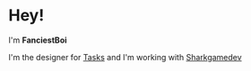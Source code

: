 # Hey!

I'm **FanciestBoi**

I'm the designer for [Tasks](https://github.com/tasks-community/Tasks) and I'm working with [Sharkgamedev](https://github.com/Sharkgamedev)

